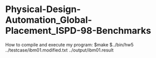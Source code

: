 # Physical-Design-Automation_Global-Placement_ISPD-98-Benchmarks
How to compile and execute my program:
$make
$../bin/hw5 ../testcase/ibm01.modified.txt ../output/ibm01.result
